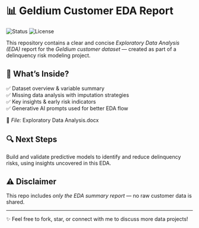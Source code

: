 # 📊 Geldium Customer EDA Report

![Status](https://img.shields.io/badge/EDA-Complete-4CAF50)
![License](https://img.shields.io/badge/Data-Summary%20Only-blue)

This repository contains a clear and concise *Exploratory Data Analysis (EDA)* report for the *Geldium customer dataset* — created as part of a delinquency risk modeling project.

## 🚀 What’s Inside?

✅ Dataset overview & variable summary  
✅ Missing data analysis with imputation strategies  
✅ Key insights & early risk indicators  
✅ Generative AI prompts used for better EDA flow

📄 *File:* Exploratory Data Analysis.docx

## 🔍 Next Steps

Build and validate predictive models to identify and reduce delinquency risks, using insights uncovered in this EDA.

## ⚠ Disclaimer

This repo includes *only the EDA summary report* — no raw customer data is shared.

---

✨ Feel free to fork, star, or connect with me to discuss more data projects!
